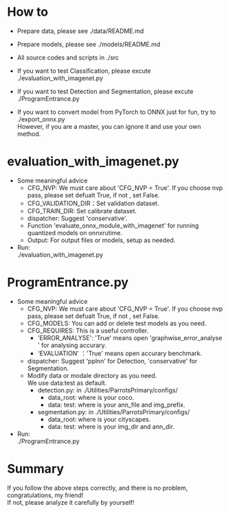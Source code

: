 
# How to 
* Prepare data, please see ./data/README.md
* Prepare models, please see ./models/README.md
* All source codes and scripts in ./src

* If you want to test Classification, please excute ./evaluation_with_imagenet.py  
* If you want to test Detection and Segmentation, please excute ./ProgramEntrance.py  
* If you want to convert model from PyTorch to ONNX just for fun, try to ./export_onnx.py  
  However, if you are a master, you can ignore it and use your own method.  


# evaluation_with_imagenet.py
* Some meaningful advice  
    - CFG_NVP: We must care about 'CFG_NVP = True'. If you choose nvp pass, please set defualt True, if not , set False.  
    - CFG_VALIDATION_DIR：Set validation dataset.  
    - CFG_TRAIN_DIR: Set calibrate dataset.  
    - dispatcher: Suggest 'conservative'.  
    - Function 'evaluate_onnx_module_with_imagenet' for running quantized models on onnxrutime.    
    - Output: For output files or models, setup as needed.   
* Run:  
  ./evaluation_with_imagenet.py


# ProgramEntrance.py
* Some meaningful advice  
    - CFG_NVP: We must care about 'CFG_NVP = True'. If you choose nvp pass, please set defualt True, if not , set False.  
    - CFG_MODELS: You can add or delete test models as you need.  
    - CFG_REQUIRES: This is a useful controller.  
        - 'ERROR_ANALYSE': 'True' means open 'graphwise_error_analyse ' for analysing accurary.  
        - 'EVALUATION' ：'True' means open accurary benchmark.  
    - dispatcher: Suggest 'pplnn' for Detection, 'conservative' for Segmentation.  
    - Modify data or modale directory as you need.  
      We use data:test as default.   
        - detection.py: in ./Utilities/ParrotsPrimary/configs/  
            - data_root: where is your coco.  
            - data: test: where is your ann_file and img_prefix.  
        - segmentation.py: in ./Utilities/ParrotsPrimary/configs/  
            - data_root: where is your cityscapes.  
            - data: test: where is your img_dir and ann_dir.  
* Run:  
  ./ProgramEntrance.py  

# Summary  
  If you follow the above steps correctly, and there is no problem, congratulations, my friend!  
  If not, please analyze it carefully by yourself!

